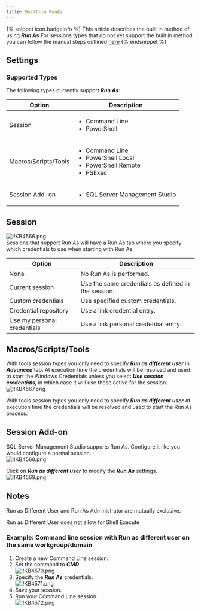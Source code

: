 ```yaml
---
title: Built-in RunAs
---
```

{% snippet icon.badgeInfo %}
This article describes the built in method of using ***Run As*** For sessions types that do not yet support the built in method you can follow the manual steps outlined [here](/kb/remote-desktop-manager/how-to-articles/run-as-another-user/)
{% endsnippet %}

## Settings

### Supported Types

The following types currently support ***Run As***:

| Option               | Description |
| -------------------- | ----------- |
| Session              | <ul><li>Command Line</li><li>PowerShell</li></ul> |
| Macros/Scripts/Tools | <ul><li>Command Line</li><li>PowerShell Local</li><li>PowerShell Remote</li><li>PSExec</li></ul> |
| Session Add-on       | <ul><li>SQL Server Management Studio</li></ul> |

## Session

![!!KB4566.png](https://webdevolutions.azureedge.net/docs/en/kb/KB4566.png)  
Sessions that support Run As will have a Run As tab where you specify which credentials to use when starting with Run As.

| Option                      | Description |
| --------------------------- | ----------- |
| None                        | No Run As is performed. |
| Current session             | Use the same credentials as defined in the session. |
| Custom credentials          | Use specified custom credentials. |
| Credential repository       | Use a link credential entry. |
| Use my personal credentials | Use a link personal credential entry. |

## Macros/Scripts/Tools

With tools session types you only need to specify ***Run as different user*** in ***Advanced*** tab. At execution time the credentials will be resolved and used to start the Windows Credentials unless you select ***Use session credentials***, in which case it will use those active for the session.  
![!!KB4567.png](https://webdevolutions.azureedge.net/docs/en/kb/KB4567.png)  

With tools session types you only need to specify ***Run as different user*** At execution time the credentials will be resolved and used to start the Run As process.

## Session Add-on

SQL Server Management Studio supports Run As. Configure it like you would configure a normal session.  
![!!KB4568.png](https://webdevolutions.azureedge.net/docs/en/kb/KB4568.png)  

Click on ***Run as different user*** to modify the ***Run As*** settings.  
![!!KB4569.png](https://webdevolutions.azureedge.net/docs/en/kb/KB4569.png)

## Notes

Run as Different User and Run As Administrator are mutually exclusive.

Run as Different User does not allow for Shell Execute

### Example: Command line session with Run as different user on the same workgroup/domain

1. Create a new Command Line session.
1. Set the command to ***CMD***.  
![!!KB4570.png](https://webdevolutions.azureedge.net/docs/en/kb/KB4570.png)
1. Specify the ***Run As*** credentials.  
![!!KB4571.png](https://webdevolutions.azureedge.net/docs/en/kb/KB4571.png)
1. Save your session.
1. Run your Command Line session.  
![!!KB4572.png](https://webdevolutions.azureedge.net/docs/en/kb/KB4572.png)
